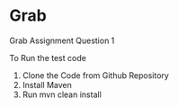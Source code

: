 # Grab
Grab Assignment Question 1

To Run the test code

1. Clone the Code from Github Repository
2. Install Maven
3. Run mvn clean install 